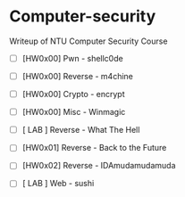 # Computer-security
Writeup of NTU Computer Security Course

- [ ] [HW0x00] Pwn - shellc0de
- [ ] [HW0x00] Reverse - m4chine
- [ ] [HW0x00] Crypto - encrypt
- [ ] [HW0x00] Misc - Winmagic
- [ ] [  LAB ] Reverse - What The Hell
- [ ] [HW0x01] Reverse - Back to the Future
- [ ] [HW0x02] Reverse - IDAmudamudamuda
- [ ] [  LAB ] Web - sushi

